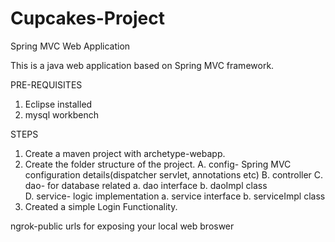 # Cupcakes-Project
Spring MVC Web Application

This is a java web application based on Spring MVC framework.

PRE-REQUISITES
1. Eclipse installed
2. mysql workbench

STEPS
1. Create a maven project with archetype-webapp.
2. Create the folder structure of the project.
   A. config- Spring MVC configuration details(dispatcher servlet, annotations etc)
   B. controller
   C. dao- for database related 
      a. dao interface
      b. daoImpl class      
   D. service- logic implementation
      a. service interface
      b. serviceImpl class
3. Created a simple Login Functionality.


ngrok-public urls for exposing your local web broswer
